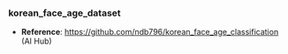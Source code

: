 ### korean_face_age_dataset

* <b>Reference</b>: https://github.com/ndb796/korean_face_age_classification (AI Hub)
